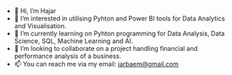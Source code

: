 - 👋 Hi, I’m Hajar
- 👀 I’m interested in utilising Pyhton and Power BI tools for Data Analytics and Visualisation.
- 🌱 I’m currently learning on Pyhton programming for Data Analysis, Data Science, SQL, Machine Learning and AI.
- 💞️ I’m looking to collaborate on a project handling financial and performance analysis of a business. 
- 📫 You can reach me via my email: jarbaem@gmail.com
<!---
jarbaem/jarbaem is a ✨ special ✨ repository because its `README.md` (this file) appears on your GitHub profile.
You can click the Preview link to take a look at your changes.
--->
